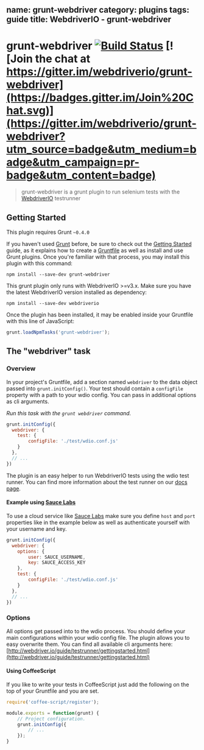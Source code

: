 name: grunt-webdriver
category: plugins
tags: guide
title: WebdriverIO - grunt-webdriver
---

grunt-webdriver [![Build Status](https://travis-ci.org/webdriverio/grunt-webdriver.png)](https://travis-ci.org/webdriverio/grunt-webdriver) [![Join the chat at https://gitter.im/webdriverio/grunt-webdriver](https://badges.gitter.im/Join%20Chat.svg)](https://gitter.im/webdriverio/grunt-webdriver?utm_source=badge&utm_medium=badge&utm_campaign=pr-badge&utm_content=badge)
===============

> grunt-webdriver is a grunt plugin to run selenium tests with the [WebdriverIO](http://webdriver.io) testrunner

## Getting Started
This plugin requires Grunt `~0.4.0`

If you haven't used [Grunt](http://gruntjs.com/) before, be sure to check out
the [Getting Started](http://gruntjs.com/getting-started) guide, as it explains
how to create a [Gruntfile](http://gruntjs.com/sample-gruntfile) as well as
install and use Grunt plugins. Once you're familiar with that process, you may
install this plugin with this command:

```shell
npm install --save-dev grunt-webdriver
```

This grunt plugin only runs with WebdriverIO >=v3.x. Make sure you have the latest
WebdriverIO version installed as dependency:

```shell
npm install --save-dev webdriverio
```

Once the plugin has been installed, it may be enabled inside your Gruntfile
with this line of JavaScript:

```js
grunt.loadNpmTasks('grunt-webdriver');
```

## The "webdriver" task

### Overview
In your project's Gruntfile, add a section named `webdriver` to the data
object passed into `grunt.initConfig()`. Your test should contain a `configFile`
property with a path to your wdio config. You can pass in additional options
as cli arguments.

_Run this task with the `grunt webdriver` command._

```js
grunt.initConfig({
  webdriver: {
    test: {
        configFile: './test/wdio.conf.js'
    }
  },
  // ...
})
```

The plugin is an easy helper to run WebdriverIO tests using the wdio test runner.
You can find more information about the test runner on our [docs page](http://webdriver.io/guide/testrunner/gettingstarted.html).

#### Example using [Sauce Labs](https://saucelabs.com)

To use a cloud service like [Sauce Labs](https://saucelabs.com) make sure you define `host` and `port` properties like in the example below as well as authenticate yourself with your username and key.

```js
grunt.initConfig({
  webdriver: {
    options: {
        user: SAUCE_USERNAME,
        key: SAUCE_ACCESS_KEY
    },
    test: {
        configFile: './test/wdio.conf.js'
    }
  },
  // ...
})
```

### Options

All options get passed into to the wdio process. You should define your main configurations
within your wdio config file. The plugin allows you to easy overwrite them. You can find all available
cli arguments here: [http://webdriver.io/guide/testrunner/gettingstarted.html](http://webdriver.io/guide/testrunner/gettingstarted.html)

#### Using CoffeeScript

If you like to write your tests in CoffeeScript just add the following on the top of your Gruntfile
and you are set.

```js
require('coffee-script/register');

module.exports = function(grunt) {
    // Project configuration.
    grunt.initConfig({
        // ...
    });
}
```